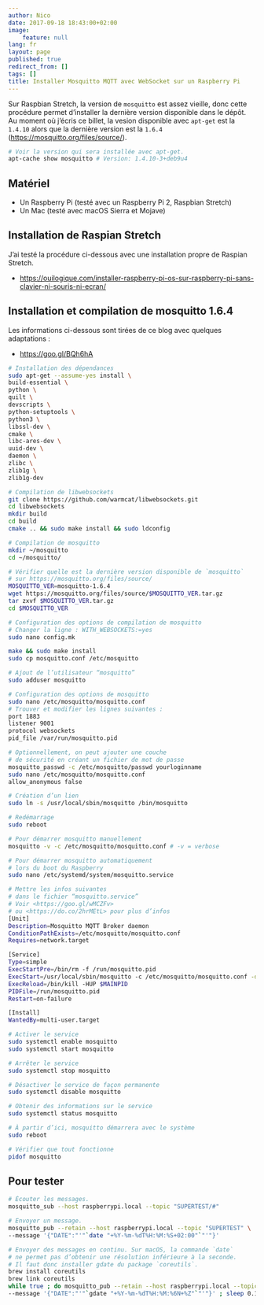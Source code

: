 ```yaml
---
author: Nico
date: 2017-09-18 18:43:00+02:00
image:
    feature: null
lang: fr
layout: page
published: true
redirect_from: []
tags: []
title: Installer Mosquitto MQTT avec WebSocket sur un Raspberry Pi
---
```


Sur Raspbian Stretch, la version de `mosquitto` est assez vieille, donc cette procédure permet d’installer la dernière version disponible dans le dépôt.
Au moment où j’écris ce billet, la vesion disponible avec `apt-get` est la `1.4.10` alors que la dernière version est la `1.6.4` (<https://mosquitto.org/files/source/>).

```bash
# Voir la version qui sera installée avec apt-get.
apt-cache show mosquitto # Version: 1.4.10-3+deb9u4
```

## Matériel

-   Un Raspberry Pi (testé avec un Raspberry Pi 2, Raspbian Stretch)
-   Un Mac (testé avec macOS Sierra et Mojave)

## Installation de Raspian Stretch

J’ai testé la procédure ci-dessous avec une installation propre de Raspian Stretch.

-   <https://ouilogique.com/installer-raspberry-pi-os-sur-raspberry-pi-sans-clavier-ni-souris-ni-ecran/>

## Installation et compilation de mosquitto 1.6.4

Les informations ci-dessous sont tirées de ce blog avec quelques adaptations :

-   <https://goo.gl/BQh6hA>

```bash
# Installation des dépendances
sudo apt-get --assume-yes install \
build-essential \
python \
quilt \
devscripts \
python-setuptools \
python3 \
libssl-dev \
cmake \
libc-ares-dev \
uuid-dev \
daemon \
zlibc \
zlib1g \
zlib1g-dev

# Compilation de libwebsockets
git clone https://github.com/warmcat/libwebsockets.git
cd libwebsockets
mkdir build
cd build
cmake .. && sudo make install && sudo ldconfig

# Compilation de mosquitto
mkdir ~/mosquitto
cd ~/mosquitto/

# Vérifier quelle est la dernière version disponible de `mosquitto`
# sur https://mosquitto.org/files/source/
MOSQUITTO_VER=mosquitto-1.6.4
wget https://mosquitto.org/files/source/$MOSQUITTO_VER.tar.gz
tar zxvf $MOSQUITTO_VER.tar.gz
cd $MOSQUITTO_VER

# Configuration des options de compilation de mosquitto
# Changer la ligne : WITH_WEBSOCKETS:=yes
sudo nano config.mk

make && sudo make install
sudo cp mosquitto.conf /etc/mosquitto

# Ajout de l’utilisateur “mosquitto”
sudo adduser mosquitto

# Configuration des options de mosquitto
sudo nano /etc/mosquitto/mosquitto.conf
# Trouver et modifier les lignes suivantes :
port 1883
listener 9001
protocol websockets
pid_file /var/run/mosquitto.pid

# Optionnellement, on peut ajouter une couche
# de sécurité en créant un fichier de mot de passe
mosquitto_passwd -c /etc/mosquitto/passwd yourloginname
sudo nano /etc/mosquitto/mosquitto.conf
allow_anonymous false

# Création d’un lien
sudo ln -s /usr/local/sbin/mosquitto /bin/mosquitto

# Redémarrage
sudo reboot

# Pour démarrer mosquitto manuellement
mosquitto -v -c /etc/mosquitto/mosquitto.conf # -v = verbose

# Pour démarrer mosquitto automatiquement
# lors du boot du Raspberry
sudo nano /etc/systemd/system/mosquitto.service

# Mettre les infos suivantes
# dans le fichier “mosquitto.service”
# Voir <https://goo.gl/wMCZFv>
# ou <https://do.co/2hrMEtL> pour plus d’infos
[Unit]
Description=Mosquitto MQTT Broker daemon
ConditionPathExists=/etc/mosquitto/mosquitto.conf
Requires=network.target

[Service]
Type=simple
ExecStartPre=/bin/rm -f /run/mosquitto.pid
ExecStart=/usr/local/sbin/mosquitto -c /etc/mosquitto/mosquitto.conf -d
ExecReload=/bin/kill -HUP $MAINPID
PIDFile=/run/mosquitto.pid
Restart=on-failure

[Install]
WantedBy=multi-user.target

# Activer le service
sudo systemctl enable mosquitto
sudo systemctl start mosquitto

# Arrêter le service
sudo systemctl stop mosquitto

# Désactiver le service de façon permanente
sudo systemctl disable mosquitto

# Obtenir des informations sur le service
sudo systemctl status mosquitto

# À partir d’ici, mosquitto démarrera avec le système
sudo reboot

# Vérifier que tout fonctionne
pidof mosquitto
```

## Pour tester

```bash
# Écouter les messages.
mosquitto_sub --host raspberrypi.local --topic "SUPERTEST/#"
```

```bash
# Envoyer un message.
mosquitto_pub --retain --host raspberrypi.local --topic "SUPERTEST" \
--message '{"DATE":"'"`date "+%Y-%m-%dT%H:%M:%S+02:00"`"'"}'
```

```bash
# Envoyer des messages en continu. Sur macOS, la commande `date`
# ne permet pas d’obtenir une résolution inférieure à la seconde.
# Il faut donc installer gdate du package `coreutils`.
brew install coreutils
brew link coreutils
while true ; do mosquitto_pub --retain --host raspberrypi.local --topic "SUPERTEST" \
--message '{"DATE":"'"`gdate "+%Y-%m-%dT%H:%M:%6N+%Z"`"'"}' ; sleep 0.1 ; done
```

<!--
## Installation de Mosquitto MQTT

-   Sur le Mac, ouvrir le Terminal et taper la commande `ssh pi@raspberrypi.local`.
    Quand SSH demande d’autoriser la connexion, répondre `yes` en toutes lettres, puis entrer le mot de passe par défaut `raspberry`.
-   Changer la zone horaire avec `sudo raspi-config`, puis sélectionner `4 Localisation Options/I2 Change Timezone`.
-   Installer les mises à jour du système :

```bash
sudo apt-get update # ~ 2 min
sudo apt-get upgrade # ~ 12 min
sudo apt-get dist-upgrade # ~ 0 min
```

-   Installer GNU `screen` :

```bash
sudo apt-get install screen
nano ~/.screenrc
# Ajouter l’instruction suivante dans ~/.screenrc
shell -$SHELL
```

-   Installer `mosquitto` :

```bash
sudo apt-get install mosquitto mosquitto-clients python-mosquitto
```

-   Pour les tests, il faut commenter la ligne suivante dans le fichier `mosquitto.conf`

```bash
sudo nano /etc/mosquitto/conf.d/mosquitto.conf
# Et commenter la ligne ci-dessous
# password_file /etc/mosquitto/passwd
```

-   Le deamon `mosquitto` accepte les commandes suivantes :

```bash
sudo /etc/init.d/mosquitto status
sudo /etc/init.d/mosquitto start
sudo /etc/init.d/mosquitto stop
sudo /etc/init.d/mosquitto reload
sudo /etc/init.d/mosquitto try-restart
```

Il y a deux fichiers de configuration et les deux semblent être utilisés

```bash
/etc/mosquitto/mosquitto.conf # ⇒ configuration globale
/etc/mosquitto/conf.d/mosquitto.conf # ⇒ configuration pour le daemon
```

/var/log/mosquitto/mosquitto.log
/var/lib/mosquitto/mosquitto.db

mosquitto_sub -h test.mosquitto.org -t "SMBA38/#" –v

pi@raspberrypi:~$ mosquitto_pub -h test.mosquitto.org -t SMBA38/temps/Ext -m 17
pi@raspberrypi:~$ mosquitto_pub -h test.mosquitto.org -t SMBA38/temps/Ext -m 15
pi@raspberrypi:~$ mosquitto_pub -h test.mosquitto.org -t SMBA38/temps/Int -m 21

brew install mosquitto

/usr/local/etc/mosquitto/mosquitto.conf

brew services start mosquitto

mosquitto -c /usr/local/etc/mosquitto/mosquitto.conf

[1]: https://www.raspberrypi.org/downloads/raspbian/
[2]: https://etcher.io/
-->
